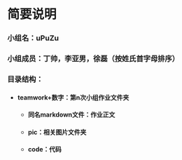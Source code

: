 # 简要说明

### 小组名：uPuZu

### 小组成员：丁帅，李亚男，徐磊（按姓氏首字母排序）

### 目录结构：

- #### teamwork+数字：第n次小组作业文件夹

  - #### 同名markdown文件：作业正文

  - #### pic：相关图片文件夹

  - #### code：代码